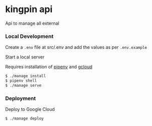 # kingpin api

Api to manage all external 

### Local Development

Create a `.env` file at src/.env and add the values as per `.env.example`

Start a local server

Requires installation of [pipenv](https://pypi.org/project/pipenv/) and [gcloud](https://cloud.google.com/sdk/docs)

```bash
$ ./manage install
$ pipenv shell
$ ./manage serve
```

### Deployment

Deploy to Google Cloud
```bash
$ ./manage deploy
```
